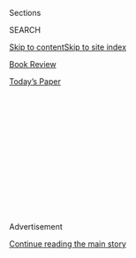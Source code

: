 <div id="app">

<div>

<div>

<div>

<div class="NYTAppHideMasthead css-1q2w90k e1suatyy0">

<div class="section css-ui9rw0 e1suatyy2">

<div class="css-eph4ug er09x8g0">

<div class="css-6n7j50">

</div>

<span class="css-1dv1kvn">Sections</span>

<div class="css-10488qs">

<span class="css-1dv1kvn">SEARCH</span>

</div>

[Skip to content](#site-content)[Skip to site index](#site-index)

</div>

<div id="masthead-section-label" class="css-1wr3we4 eaxe0e00">

[Book
Review](https://www.nytimes3xbfgragh.onion/section/books/review)

</div>

<div class="css-10698na e1huz5gh0">

</div>

</div>

<div id="masthead-bar-one" class="section hasLinks css-15hmgas e1csuq9d3">

<div class="css-uqyvli e1csuq9d0">

</div>

<div class="css-1uqjmks e1csuq9d1">

</div>

<div class="css-9e9ivx">

[](https://myaccount.nytimes3xbfgragh.onion/auth/login?response_type=cookie&client_id=vi)

</div>

<div class="css-1bvtpon e1csuq9d2">

[Today’s
Paper](https://www.nytimes3xbfgragh.onion/section/todayspaper)

</div>

</div>

</div>

</div>

<div data-aria-hidden="false">

<div id="site-content" data-role="main">

<div>

<div class="css-1aor85t" style="opacity:0.000000001;z-index:-1;visibility:hidden">

<div class="css-1hqnpie">

<div class="css-epjblv">

<span class="css-17xtcya">[Book
Review](/section/books/review)</span><span class="css-x15j1o">|</span><span class="css-fwqvlz">When
a Bookish Girl’s Imagination (Truly\!) Takes
Flight</span>

</div>

<div class="css-k008qs">

<div class="css-1iwv8en">

<span class="css-18z7m18"></span>

<div>

</div>

</div>

<span class="css-1n6z4y">https://nyti.ms/2WS09JY</span>

<div class="css-1705lsu">

<div class="css-4xjgmj">

<div class="css-4skfbu" data-role="toolbar" data-aria-label="Social Media Share buttons, Save button, and Comments Panel with current comment count" data-testid="share-tools">

  - 
  - 
  - 
  - 
    
    <div class="css-6n7j50">
    
    </div>

  - 

</div>

</div>

</div>

</div>

</div>

</div>

<div id="NYT_TOP_BANNER_REGION" class="css-13pd83m">

</div>

<div id="top-wrapper" class="css-1sy8kpn">

<div id="top-slug" class="css-l9onyx">

Advertisement

</div>

[Continue reading the main
story](#after-top)

<div class="ad top-wrapper" style="text-align:center;height:100%;display:block;min-height:250px">

<div id="top" class="place-ad" data-position="top" data-size-key="top">

</div>

</div>

<div id="after-top">

</div>

</div>

<div id="sponsor-wrapper" class="css-1hyfx7x">

<div id="sponsor-slug" class="css-19vbshk">

Supported by

</div>

[Continue reading the main
story](#after-sponsor)

<div id="sponsor" class="ad sponsor-wrapper" style="text-align:center;height:100%;display:block">

</div>

<div id="after-sponsor">

</div>

</div>

[Children’s
Books](/column/childrens-books "Children’s Books")

<div class="css-1vkm6nb ehdk2mb0">

# When a Bookish Girl’s Imagination (Truly\!) Takes Flight

</div>

<div class="css-79elbk" data-testid="photoviewer-wrapper">

<div class="css-z3e15g" data-testid="photoviewer-wrapper-hidden">

</div>

<div class="css-1a48zt4 ehw59r15" data-testid="photoviewer-children">

![](https://static01.graylady3jvrrxbe.onion/images/2020/07/26/books/review/26-BKS-SMITH-KIDS/26-BKS-SMITH-KIDS-articleLarge-v3.jpg?quality=75&auto=webp&disable=upscale)

</div>

</div>

<div class="css-170u9t6">

<div class="css-u7fh8e">

<div class="css-79elbk">

Buy Book<span data-aria-hidden="true">
    ▾</span>

  - [Amazon](https://www.amazon.com/gp/search?index=books&tag=NYTBSREV-20&field-keywords=The+Time+of+Green+Magic+Hilary+McKay)
  - [Apple
    Books](https://du-gae-books-dot-nyt-du-prd.appspot.com/buy?title=The+Time+of+Green+Magic&author=Hilary+McKay)
  - [Barnes and
    Noble](https://www.anrdoezrs.net/click-7990613-11819508?url=https%3A%2F%2Fwww.barnesandnoble.com%2Fw%2F%3Fean%3D9781534462762)
  - [Books-A-Million](https://www.anrdoezrs.net/click-7990613-35140?url=https%3A%2F%2Fwww.booksamillion.com%2Fp%2FThe%2BTime%2Bof%2BGreen%2BMagic%2FHilary%2BMcKay%2F9781534462762)
  - [Bookshop](https://bookshop.org/a/3546/9781534462762)
  - [Indiebound](https://www.indiebound.org/book/9781534462762?aff=NYT)

</div>

When you purchase an independently reviewed book through our site, we
earn an affiliate commission.

</div>

</div>

<div class="css-xt80pu e12qa4dv0">

<div class="css-18e8msd">

<div class="css-vp77d3 epjyd6m0">

<div class="css-1baulvz">

By <span class="css-1baulvz last-byline" itemprop="name">Sarah Harrison
Smith</span>

</div>

</div>

  - July 24,
    2020

  - 
    
    <div class="css-4xjgmj">
    
    <div class="css-d8bdto" data-role="toolbar" data-aria-label="Social Media Share buttons, Save button, and Comments Panel with current comment count" data-testid="share-tools">
    
      - 
      - 
      - 
      - 
        
        <div class="css-6n7j50">
        
        </div>
    
      - 
    
    </div>
    
    </div>

</div>

</div>

<div class="section meteredContent css-1r7ky0e" name="articleBody" itemprop="articleBody">

<div class="css-1fanzo5 StoryBodyCompanionColumn">

<div class="css-53u6y8">

If you read your way through childhood, you’ll feel a flash of
recognition when you meet Abi, the 11-year-old heroine of Hilary McKay’s
utterly enchanting new novel, **THE TIME OF GREEN MAGIC (McElderry
Books, 240 pp., $17.99; ages 8 to 12).** Abi is “hunched over her book
like a diving bird on the edge of a pool, poised between worlds,” so
immersed in an old copy of “The Kon-Tiki Expedition” that she can taste
the Pacific’s salt spray from her perch in North London. Then something
uncanny happens. Her 6-year-old stepbrother, Louis, enters the room and
sees a flicker of green — a glimpse, “no more than a wing tip,” of the
parrot that flew alongside the Kon-Tiki.

That moment propels an increasingly magical story, involving, like many
of the best children’s books, a move to a more verdant abode, an absent
mother and much-needed repair work — to a neglected house and an
isolated young soul who lives to read. “The Time of Green Magic” is, in
part, a book about loving books. McKay refers to Narnia and Hogwarts,
and though she doesn’t mention Edwardian classics like “Five Children
and It” or “The Secret Garden,” she nestles her story so snugly in the
literary canon that you can imagine E. Nesbit and Frances Hodgson
Burnett fluttering nearby like kindly, aging aunts.

But Burnett’s world of starched pinafores and exotic Indian servants is
more than a century old. McKay sets “The Time of Green Magic” in
contemporary London, busy with traffic, smartphones, working parents.
Abi’s family reflects the city’s diversity. Her father, Theo, an
emergency room nurse, moved from Jamaica to Britain as a child. After
Abi’s mother died, Abi was raised by her adored grandmother. But Abi’s
father has remarried and Granny Grace has returned to Jamaica. Suddenly
Abi must adjust to life with Louis, teenage Max and their “brilliantly
bossy, resourceful and kind” mother, Polly, whose work for an
international charity takes her, perhaps conveniently, abroad.

Shortly before Polly flies off, this patchwork family is forced to move.
There’s not much on the market they can afford, but one house — “like no
other house they had ever seen” — sits empty at the bottom of a street
that ends in “a dark bank of yew trees.” Ivy covers it on all sides, and
by the front door is “a lantern straight out of Narnia.” Inside, the air
smells “of long ago.” The stairs are “the sort you fly down in dreams.”
McKay’s evocation of the house will set readers tingling with
anticipation, because there is something both welcoming and eerie about
the place. “Nothing wrong with a bit of eer\!” says the perpetually
cheerful Theo.

</div>

</div>

<div class="css-1fanzo5 StoryBodyCompanionColumn">

<div class="css-53u6y8">

Fortunately, this is not some urban outpost of the Spiderwick Estate.
McKay’s “green magic” unfolds more organically — from that first flicker
of a parrot’s feathers to the arrival, in Louis’s bedroom, of a
mysterious “cat-thing” (“golden-eyed, hot-furred, heavy-pawed”). For
Louis, who hates books and is prone to tears, love for the cat-thing
makes up for “the missing-ness of Polly.” Just as he could see Abi’s
parrot, so, it turns out, can Abi see Louis’s cat. The two children,
previously at odds, work together to figure out what to do with it as
its claws, and teeth, become increasingly real. This is no Aslan — and
was even Aslan really suited to domestic life?

There’s a spectrum of magic at work, not all of it emanating from Abi’s
books. There’s magic in the instant when Polly and Theo fall in love, in
the fact that Louis can be weeping one moment and sound asleep the next,
in the way sharing secret worlds transforms warring siblings. Abi, once
so quiet it was as if she “vanished,” becomes generous enough to love
and brave enough to act.

Green magic has “swept through the house and bowled them over and
changed their world and fixed it,” McKay writes. The real magic, of
course, is all hers; and her pitch-perfect, up-to-date prose should make
this book an instant classic.

</div>

</div>

</div>

<div>

</div>

<div>

</div>

<div>

</div>

<div>

<div id="bottom-wrapper" class="css-1ede5it">

<div id="bottom-slug" class="css-l9onyx">

Advertisement

</div>

[Continue reading the main
story](#after-bottom)

<div id="bottom" class="ad bottom-wrapper" style="text-align:center;height:100%;display:block;min-height:90px">

</div>

<div id="after-bottom">

</div>

</div>

</div>

</div>

</div>

## Site Index

<div>

</div>

## Site Information Navigation

  - [© <span>2020</span> <span>The New York Times
    Company</span>](https://help.nytimes3xbfgragh.onion/hc/en-us/articles/115014792127-Copyright-notice)

<!-- end list -->

  - [NYTCo](https://www.nytco.com/)
  - [Contact
    Us](https://help.nytimes3xbfgragh.onion/hc/en-us/articles/115015385887-Contact-Us)
  - [Work with us](https://www.nytco.com/careers/)
  - [Advertise](https://nytmediakit.com/)
  - [T Brand Studio](http://www.tbrandstudio.com/)
  - [Your Ad
    Choices](https://www.nytimes3xbfgragh.onion/privacy/cookie-policy#how-do-i-manage-trackers)
  - [Privacy](https://www.nytimes3xbfgragh.onion/privacy)
  - [Terms of
    Service](https://help.nytimes3xbfgragh.onion/hc/en-us/articles/115014893428-Terms-of-service)
  - [Terms of
    Sale](https://help.nytimes3xbfgragh.onion/hc/en-us/articles/115014893968-Terms-of-sale)
  - [Site
    Map](https://spiderbites.nytimes3xbfgragh.onion)
  - [Help](https://help.nytimes3xbfgragh.onion/hc/en-us)
  - [Subscriptions](https://www.nytimes3xbfgragh.onion/subscription?campaignId=37WXW)

</div>

</div>

</div>

</div>
